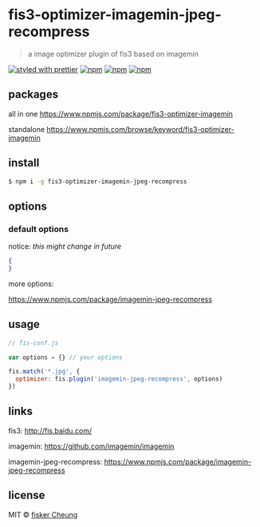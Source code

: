 # fis3-optimizer-imagemin-jpeg-recompress
> a image optimizer plugin of fis3 based on imagemin

[![styled with prettier](https://img.shields.io/badge/styled_with-prettier-ff69b4.svg?style=flat-square)](https://github.com/prettier/prettier)
[![npm](https://img.shields.io/npm/v/fis3-optimizer-imagemin-jpeg-recompress.svg?style=flat-square)](https://www.npmjs.com/package/fis3-optimizer-imagemin-jpeg-recompress)
[![npm](https://img.shields.io/npm/dt/fis3-optimizer-imagemin-jpeg-recompress.svg?style=flat-square)](https://www.npmjs.com/package/fis3-optimizer-imagemin-jpeg-recompress)
[![npm](https://img.shields.io/npm/dm/fis3-optimizer-imagemin-jpeg-recompress.svg?style=flat-square)](https://www.npmjs.com/package/fis3-optimizer-imagemin-jpeg-recompress)


## packages
all in one
https://www.npmjs.com/package/fis3-optimizer-imagemin

standalone
https://www.npmjs.com/browse/keyword/fis3-optimizer-imagemin

## install
```sh
$ npm i -g fis3-optimizer-imagemin-jpeg-recompress
```

## options

### default options

notice: *this might change in future*

```json
{
}
```
more options:

https://www.npmjs.com/package/imagemin-jpeg-recompress


## usage

```js
// fis-conf.js

var options = {} // your options

fis.match('*.jpg', {
  optimizer: fis.plugin('imagemin-jpeg-recompress', options)
})
```

## links
fis3: http://fis.baidu.com/

imagemin: https://github.com/imagemin/imagemin

imagemin-jpeg-recompress: https://www.npmjs.com/package/imagemin-jpeg-recompress


## license
MIT © [fisker Cheung](https://github.com/fisker)
